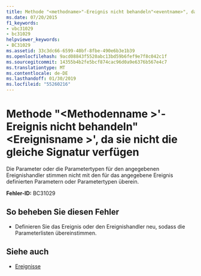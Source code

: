 ```yaml
---
title: Methode "<methodname>"-Ereignis nicht behandeln"<eventname>", da sie nicht die gleiche Signatur verfügen
ms.date: 07/20/2015
f1_keywords:
- vbc31029
- bc31029
helpviewer_keywords:
- BC31029
ms.assetid: 33c3dc66-6599-40bf-8fbe-490e6b3e1b39
ms.openlocfilehash: 9acd08843f5520abc13bd59b6fef9e7f8c042c1f
ms.sourcegitcommit: 14355b4b2fe5bcf874cac96d0a9e6376b567e4c7
ms.translationtype: MT
ms.contentlocale: de-DE
ms.lasthandoff: 01/30/2019
ms.locfileid: "55260216"
---
```

# <a name="method-methodname-cannot-handle-event-eventname-because-they-do-not-have-the-same-signature"></a>Methode "\<Methodenname >'-Ereignis nicht behandeln"\<Ereignisname >', da sie nicht die gleiche Signatur verfügen
Die Parameter oder die Parametertypen für den angegebenen Ereignishandler stimmen nicht mit den für das angegebene Ereignis definierten Parametern oder Parametertypen überein.  
  
 **Fehler-ID:** BC31029  
  
## <a name="to-correct-this-error"></a>So beheben Sie diesen Fehler  
  
-   Definieren Sie das Ereignis oder den Ereignishandler neu, sodass die Parameterlisten übereinstimmen.  
  
## <a name="see-also"></a>Siehe auch
- [Ereignisse](../../visual-basic/programming-guide/language-features/events/index.md)

